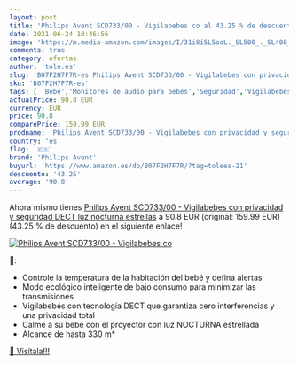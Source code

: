 ```yaml
---
layout: post
title: 'Philips Avent SCD733/00 - Vigilabebes co al 43.25 % de descuento'
date: 2021-06-24 10:46:56
image: 'https://m.media-amazon.com/images/I/31i8i5L5ooL._SL500_._SL400_.jpg'
comments: true
category: ofertas
author: 'tole.es'
slug: 'B07F2H7F7R-es Philips Avent SCD733/00 - Vigilabebes con privacidad y...'
sku: 'B07F2H7F7R-es'
tags: [ 'Bebé','Monitores de audio para bebés','Seguridad','Vigilabebés','avent','philips avent', ]
actualPrice: 90.8 EUR
currency: EUR
price: 90.8
comparePrice: 159.99 EUR
prodname: 'Philips Avent SCD733/00 - Vigilabebes con privacidad y seguridad DECT  luz nocturna estrellas'
country: 'es'
flag: '🇪🇸'
brand: 'Philips Avent'
buyurl: 'https://www.amazon.es/dp/B07F2H7F7R/?tag=tolees-21'
descuento: '43.25'
average: '90.8'
---
```


Ahora mismo tienes [Philips Avent SCD733/00 - Vigilabebes con privacidad y seguridad DECT  luz nocturna estrellas](https://www.amazon.es/dp/B07F2H7F7R/?tag=tolees-21) a 90.8 EUR (original: 159.99 EUR) (43.25 %  de descuento) en el siguiente enlace!

[![Philips Avent SCD733/00 - Vigilabebes co](https://m.media-amazon.com/images/I/31i8i5L5ooL._SL500_._SL400_.jpg)](https://www.amazon.es/dp/B07F2H7F7R/?tag=tolees-21)

🔎:

- Controle la temperatura de la habitación del bebé y defina alertas
- Modo ecológico inteligente de bajo consumo para minimizar las transmisiones
- Vigilabebés con tecnología DECT que garantiza cero interferencias y una privacidad total
- Calme a su bebé con el proyector con luz NOCTURNA estrellada
- Alcance de hasta 330 m*

[🛒 Visítala!!!](https://www.amazon.es/dp/B07F2H7F7R/?tag=tolees-21)
